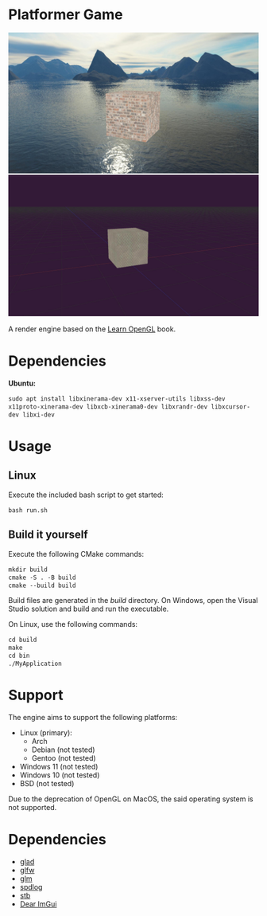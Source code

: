 # Platformer Game

![render-engine.jpeg](docs%2Fimages%2Frender-engine.jpeg)
![3d_viewport_with_grid.jpeg](docs%2Fimages%2F3d_viewport_with_grid.jpeg)

A render engine based on the [Learn OpenGL](https://learnopengl.com/) book.

# Dependencies
**Ubuntu:**
```
sudo apt install libxinerama-dev x11-xserver-utils libxss-dev x11proto-xinerama-dev libxcb-xinerama0-dev libxrandr-dev libxcursor-dev libxi-dev
```

# Usage
## Linux
Execute the included bash script to get started:
```
bash run.sh
```

## Build it yourself
Execute the following CMake commands:
```
mkdir build
cmake -S . -B build
cmake --build build
```

Build files are generated in the *build* directory. On Windows, open the Visual Studio solution and build and run the
executable.

On Linux, use the following commands:
```
cd build
make
cd bin
./MyApplication
```

# Support
The engine aims to support the following platforms:
- Linux (primary):
  - Arch
  - Debian (not tested)
  - Gentoo (not tested)
- Windows 11 (not tested)
- Windows 10 (not tested)
- BSD (not tested)

Due to the deprecation of OpenGL on MacOS, the said operating system is not supported.

# Dependencies
- [glad](https://github.com/Dav1dde/glad)
- [glfw](https://github.com/glfw/glfw)
- [glm](https://github.com/g-truc/glm)
- [spdlog](https://github.com/gabime/spdlog)
- [stb](https://github.com/nothings/stb)
- [Dear ImGui](https://github.com/ocornut/imgui)
